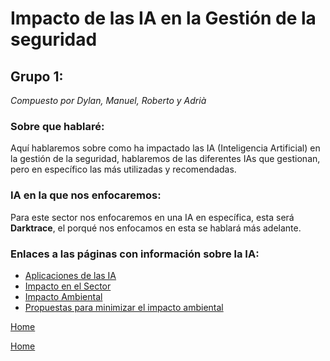 # Impacto de las IA en la Gestión de la seguridad
## Grupo 1:
_Compuesto por Dylan, Manuel, Roberto y Adrià_


### Sobre que hablaré:
Aquí hablaremos sobre como ha impactado las IA (Inteligencia Artificial) en la gestión de la seguridad, hablaremos de las diferentes IAs que gestionan, pero en específico las más utilizadas y recomendadas.

### IA en la que nos enfocaremos:
Para este sector nos enfocaremos en una IA en específica, esta será **Darktrace**, el porqué nos enfocamos en esta se hablará más adelante.

### Enlaces a las páginas con información sobre la IA:
- [Aplicaciones de las IA](./aplicacion2.md)
- [Impacto en el Sector](./impactosector2.md)
- [Impacto Ambiental](./impactoambiental2.md)
- [Propuestas para minimizar el impacto ambiental](./propuesta2.md)



[Home](index.md)

[Home](../../README.md)
